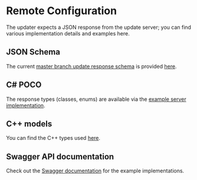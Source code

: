 # Remote Configuration

The updater expects a JSON response from the update server; you can find various implementation details and examples here.

## JSON Schema

The current [master branch update response schema](https://github.com/nefarius/vicius/tree/master/examples/server/Models) is provided [here](https://vicius.api.nefarius.systems/api/vicius/master/schema.json).

## C# POCO

The response types (classes, enums) are available via the [example server implementation](https://github.com/nefarius/vicius/blob/master/examples/server/Models/UpdateResponse.cs).

## C++ models

You can find the C++ types used [here](https://github.com/nefarius/vicius/tree/master/src/models).

## Swagger API documentation

Check out the [Swagger documentation](https://vicius.api.nefarius.systems/swagger/index.html) for the example implementations.
